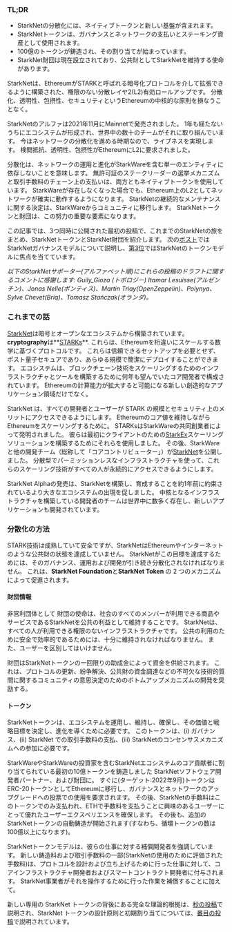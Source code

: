 ### TL;DR

* StarkNetの分散化には、ネイティブトークンと新しい基盤が含まれます。
* StarkNetトークンは、ガバナンスとネットワークの支払いとステーキング資産として使用されます。
* 100億のトークンが鋳造され、その割り当てが始まっています。
* StarkNet財団は現在設立されており、公共財としてStarkNetを維持する使命があります。

StarkNetは、EthereumがSTARKと呼ばれる暗号化プロトコルを介して拡張できるように構築された、権限のない分散レイヤ2(L2)有効ロールアップです。 分散化、透明性、包摂性、セキュリティというEthereumの中核的な原則を損なうことなく。

StarkNetのアルファは2021年11月にMainnetで発売されました。 1年も経たないうちにエコシステムが形成され、世界中の数十のチームがそれに取り組んでいます。 今はネットワークの分散化を進める時期なので、ライブネスを実現します。 検閲抵抗、透明性、包摂性がEthereumにL2に要求されました。

分散化は、ネットワークの運用と進化がStarkWareを含む単一のエンティティに依存しないことを意味します。 無許可証のステークリーダーの選挙メカニズムと取引手数料のチェーン上の支払いは、両方ともネイティブトークンを使用しています。 StarkWareが存在しなくなった場合でも、Ethereum上のL2としてネットワークが確実に動作するようになります。 StarkNetの継続的なメンテナンスに関する決定は、StarkWareからコミュニティに移行します。 StarkNetトークンと財団は、この努力の重要な要素になります。

この記事では、3つ同時に公開された最初の投稿で、これまでのStarkNetの旅をまとめ、StarkNetトークンとStarkNet財団を紹介します。 次の[ポスト](https://medium.com/@starkware/part-2-a-decentralization-and-governance-proposal-for-starknet-23e335645778)ではStarkNetガバナンスモデルについて説明し、[第3位](https://medium.com/@starkware/part-3-starknet-token-design-5cc17af066c6)ではStarkNetのトークンモデルに焦点を当てています。

*以下のStarkNetサポーター(アルファベット順)にこれらの投稿のドラフトに関するコメントに感謝します: Guily_Gioza (トポロジー) Itamar Lesuisse(アルゼンチン)、Jonas Nelle(ポンティス)、Martin Triay(OpenZeppelin)、Polynya、Sylve Chevet(Briq)、Tomasz Stańczak(オランダ)。*

### これまでの話

[StarkNet](https://starknet.io/)は暗号とオープンなエコシステムから構築されています。 **cryptography**は**[STARKs](https://eprint.iacr.org/2018/046.pdf)**. これらは、Ethereumを桁違いにスケールする数学に基づくプロトコルです。 これらは信頼できるセットアップを必要とせず、ポスト量子セキュアであり、あらゆる規模で簡潔にデプロイすることができます。 エコシステムは、ブロックチェーン技術をスケーリングするためのインフラストラクチャとツールを構築するために何年も望んでいたコア開発者で構成されています。 Ethereumの計算能力が拡大すると可能になる新しい創造的なアプリケーション領域だけでなく。

StarkNet は、すべての開発者とユーザーが STARK の規模とセキュリティ上のメリットにアクセスできるようにします。 Ethereumのコア値を維持しながらEthereumをスケーリングするために。 STARKsはStarkWareの共同創業者によって発明されました。 彼らは最初にクライアントのための[StarkEx](https://starkware.co/starkex/)スケーリングソリューションを構築するためにそれらを使用しました。 その後、StarkWareと他の開発チーム（総称して「コアコントリビューター」）が[StarkNet](https://starkware.co/starknet/)を公開しました。 分散型でパーミッションレスなインフラストラクチャを使って、これらのスケーリング技術がすべての人が永続的にアクセスできるようにします。

StarkNet Alphaの発売は、StarkNetを構築し、育成することを約1年前に約束されているより大きなエコシステムの出現を促しました。 中核となるインフラストラクチャを構築している開発者のチームは世界中に数多く存在し、新しいアプリケーションも開発されています。

### **分散化の方法**

STARK技術は成熟していて安全ですが、StarkNetはEthereumやインターネットのような公共財の状態を達成していません。 StarkNetがこの目標を達成するためには、そのガバナンス、運用および開発が引き続き分散化されなければなりません。 これは、**StarkNet Foundation**と**StarkNet Token** の 2 つのメカニズムによって促進されます。

#### 財団情報

非営利団体として 財団の使命は、社会のすべてのメンバーが利用できる商品やサービスであるStarkNetを公共の利益として維持することです。 StarkNetは、すべての人が利用できる権限のないインフラストラクチャです。 公共の利用のために安全で効率的であるためには、十分に維持されなければなりません。 また、ユーザーを区別してはいけません。

財団はStarkNetトークンの一回限りの助成金によって資金を供給されます。 これは、プロトコルの更新、紛争解決、公共財の資金調達などの不可欠な技術的質問に関するコミュニティの意思決定のためのボトムアップメカニズムの開発を奨励する。

#### トークン

StarkNetトークンは、エコシステムを運用し、維持し、確保し、その価値と戦略目標を決定し、進化を導くために必要です。 このトークンは、(i) ガバナンス、(ii) StarkNet での取引手数料の支払、(iii) StarkNetのコンセンサスメカニズムへの参加に必要です。

StarkWareやStarkWareの投資家を含むStarkNetエコシステムのコア貢献者に割り当てられている最初の10億トークンを鋳造しました StarkNetソフトウェア開発者パートナー、および財団に。 すぐに(ターゲット:2022年9月)トークンはERC-20トークンとしてEthereumに移行し、ガバナンスとネットワークのアップグレードへの投票での使用を要求されます。 その後、StarkNetの手数料はこのトークンでのみ支払われ、ETHで手数料を支払うことに興味のあるユーザーにとって優れたユーザーエクスペリエンスを確保します。 その後も、追加のStarkNetトークンの自動鋳造が開始されます(すなわち、循環トークンの数は100億以上になります)。

StarkNetトークンモデルは、彼らの仕事に対する補償開発者を強調しています。 新しい鋳造料および取引手数料の一部(StarkNetの使用のために評価された手数料)は、プロトコルを設計および立ち上げるために行った仕事に対して、コアインフラストラクチャ開発者およびスマートコントラクト開発者に付与されます。 StarkNet事業者がそれを操作するために行った作業を補償することに加えて。

新しい専用の StarkNet トークンの背後にある完全な理論的根拠は、[秒の投稿](https://medium.com/@starkware/part-2-a-decentralization-and-governance-proposal-for-starknet-23e335645778)で説明され、StarkNet トークンの設計原則と初期割り当てについては、[番目の投稿](https://medium.com/@starkware/part-3-starknet-token-design-5cc17af066c6)で説明されています。